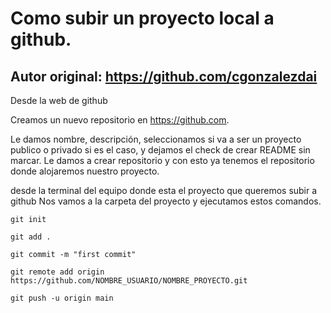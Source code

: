 # Como subir un proyecto local a github.

## Autor original: https://github.com/cgonzalezdai

Desde la web de github

Creamos un nuevo repositorio en https://github.com. 

Le damos nombre, descripción, seleccionamos si va a ser un proyecto publico o privado si es el caso, y dejamos el check de crear README sin marcar. Le damos a crear repositorio y con esto ya tenemos el repositorio donde alojaremos nuestro proyecto.

desde la terminal del equipo donde esta el proyecto que queremos subir a github
Nos vamos a la carpeta del proyecto y ejecutamos estos comandos.

```
git init

git add .

git commit -m "first commit"

git remote add origin https://github.com/NOMBRE_USUARIO/NOMBRE_PROYECTO.git

git push -u origin main
```

